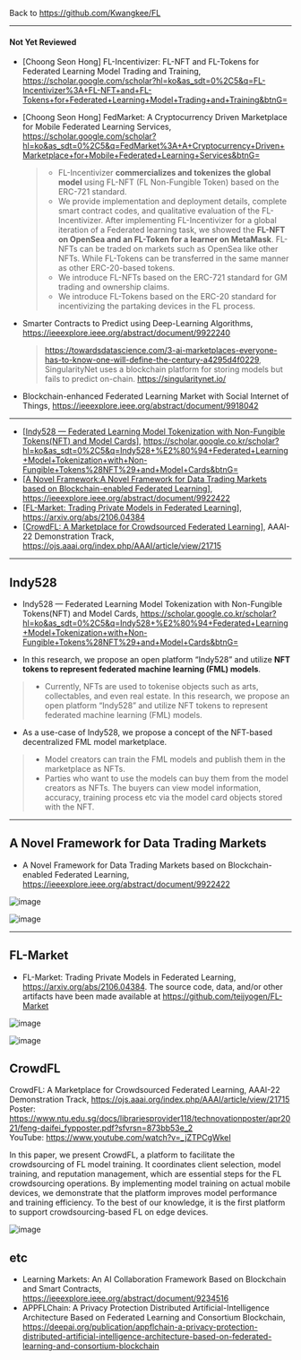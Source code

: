 Back to https://github.com/Kwangkee/FL
***

#### Not Yet Reviewed

- [Choong Seon Hong] FL-Incentivizer: FL-NFT and FL-Tokens for Federated Learning Model Trading and Training, https://scholar.google.com/scholar?hl=ko&as_sdt=0%2C5&q=FL-Incentivizer%3A+FL-NFT+and+FL-Tokens+for+Federated+Learning+Model+Trading+and+Training&btnG=
- [Choong Seon Hong] FedMarket: A Cryptocurrency Driven Marketplace for Mobile Federated Learning Services, https://scholar.google.com/scholar?hl=ko&as_sdt=0%2C5&q=FedMarket%3A+A+Cryptocurrency+Driven+Marketplace+for+Mobile+Federated+Learning+Services&btnG=
  >- FL-Incentivizer **commercializes and tokenizes the global model** using FL-NFT (FL Non-Fungible Token) based on the ERC-721 standard. 
  >- We provide implementation and deployment details, complete smart contract codes, and qualitative evaluation of the FL-Incentivizer. After implementing FL-Incentivizer for a global iteration of a Federated learning task, we showed the **FL-NFT on OpenSea and an FL-Token for a learner on MetaMask**. FL-NFTs can be traded on markets such as OpenSea like other NFTs. While FL-Tokens can be transferred in the same manner as other ERC-20-based tokens.
  >- We introduce FL-NFTs based on the ERC-721 standard for GM trading and ownership claims.
  >- We introduce FL-Tokens based on the ERC-20 standard for incentivizing the partaking devices in the FL process.

- Smarter Contracts to Predict using Deep-Learning Algorithms, https://ieeexplore.ieee.org/abstract/document/9922240
  >https://towardsdatascience.com/3-ai-marketplaces-everyone-has-to-know-one-will-define-the-century-a4295d4f0229, SingularityNet uses a blockchain platform for storing models but fails to predict on-chain. https://singularitynet.io/
- Blockchain-enhanced Federated Learning Market with Social Internet of Things, https://ieeexplore.ieee.org/abstract/document/9918042

***

- [[Indy528 — Federated Learning Model Tokenization with Non-Fungible Tokens(NFT) and Model Cards](https://github.com/Kwangkee/FL/blob/main/FL@Market.md#indy528)], https://scholar.google.co.kr/scholar?hl=ko&as_sdt=0%2C5&q=Indy528+%E2%80%94+Federated+Learning+Model+Tokenization+with+Non-Fungible+Tokens%28NFT%29+and+Model+Cards&btnG=
- [[A Novel Framework:A Novel Framework for Data Trading Markets based on Blockchain-enabled Federated Learning](https://github.com/Kwangkee/FL/blob/main/FL@Market.md#a-novel-framework-for-data-trading-markets)], https://ieeexplore.ieee.org/abstract/document/9922422
- [[FL-Market: Trading Private Models in Federated Learning](https://github.com/Kwangkee/FL/blob/main/FL%40Market.md#fl-market)], https://arxiv.org/abs/2106.04384
- [[CrowdFL: A Marketplace for Crowdsourced Federated Learning](https://github.com/Kwangkee/FL/blob/main/FL@Market.md#crowdfl)], AAAI-22 Demonstration Track, https://ojs.aaai.org/index.php/AAAI/article/view/21715   


***   
## Indy528
- Indy528 — Federated Learning Model Tokenization with Non-Fungible Tokens(NFT) and Model Cards, https://scholar.google.co.kr/scholar?hl=ko&as_sdt=0%2C5&q=Indy528+%E2%80%94+Federated+Learning+Model+Tokenization+with+Non-Fungible+Tokens%28NFT%29+and+Model+Cards&btnG=

- In this research, we propose an open platform “Indy528” and utilize **NFT tokens to represent federated machine learning (FML) models**. 
>- Currently, NFTs are used to tokenise objects such as arts, collectables, and even real estate. In this research, we propose an open platform “Indy528” and utilize NFT tokens to represent federated machine learning (FML) models.

- As a use-case of Indy528, we propose a concept of the NFT-based decentralized FML model marketplace. 
>- Model creators can train the FML models and publish them in the marketplace as NFTs. 
>- Parties who want to use the models can buy them from the model creators as NFTs. The buyers can view model information, accuracy, training process etc via the model card objects stored with the NFT. 

***   
## A Novel Framework for Data Trading Markets
- A Novel Framework for Data Trading Markets based on Blockchain-enabled Federated Learning, https://ieeexplore.ieee.org/abstract/document/9922422

![image](https://user-images.githubusercontent.com/109835677/203696213-a00c13c8-b458-4da5-bb4f-b5d4db76f756.png)

![image](https://user-images.githubusercontent.com/109835677/203696136-0e9aa748-85a4-490a-991e-4665f0fd7bcc.png)


***   
## FL-Market
- FL-Market: Trading Private Models in Federated Learning, https://arxiv.org/abs/2106.04384. The source code, data, and/or other artifacts have been made available at https://github.com/teijyogen/FL-Market 

![image](https://user-images.githubusercontent.com/109835677/186577059-550d5e74-6dcc-48f9-b668-46db84a2d41a.png)

![image](https://user-images.githubusercontent.com/109835677/186577117-19fbab86-744d-4838-a0cd-5685254cedc9.png)


## CrowdFL
CrowdFL: A Marketplace for Crowdsourced Federated Learning, AAAI-22 Demonstration Track, https://ojs.aaai.org/index.php/AAAI/article/view/21715   
Poster: https://www.ntu.edu.sg/docs/librariesprovider118/technovationposter/apr2021/feng-daifei_fypposter.pdf?sfvrsn=873bb53e_2  
YouTube: https://www.youtube.com/watch?v=_jZTPCgWkeI  

In this paper, we present CrowdFL, a platform to facilitate the crowdsourcing of FL model training. It coordinates client selection, model training, and reputation management, which are essential steps for the FL crowdsourcing operations. By implementing model training on actual mobile devices, we demonstrate that the platform improves model performance and training efficiency. To the best of our knowledge, it is the first platform to support crowdsourcing-based FL on edge devices.

![image](https://user-images.githubusercontent.com/109835677/203695212-092a8865-d15e-4a47-abd1-c2bfebddbe06.png)


## etc 

- Learning Markets: An AI Collaboration Framework Based on Blockchain and Smart Contracts, https://ieeexplore.ieee.org/abstract/document/9234516 
- APPFLChain: A Privacy Protection Distributed Artificial-Intelligence Architecture Based on Federated Learning and Consortium Blockchain, https://deepai.org/publication/appflchain-a-privacy-protection-distributed-artificial-intelligence-architecture-based-on-federated-learning-and-consortium-blockchain 
